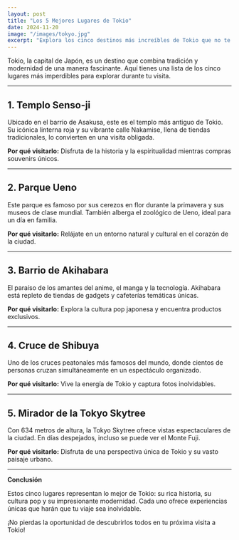```yaml
---
layout: post
title: "Los 5 Mejores Lugares de Tokio"
date: 2024-11-20
image: "/images/tokyo.jpg"
excerpt: "Explora los cinco destinos más increíbles de Tokio que no te puedes perder."
---
```



Tokio, la capital de Japón, es un destino que combina tradición y modernidad de una manera fascinante. Aquí tienes una lista de los cinco lugares más imperdibles para explorar durante tu visita.

---

## 1. **Templo Senso-ji**
Ubicado en el barrio de Asakusa, este es el templo más antiguo de Tokio. Su icónica linterna roja y su vibrante calle Nakamise, llena de tiendas tradicionales, lo convierten en una visita obligada.

**Por qué visitarlo:** Disfruta de la historia y la espiritualidad mientras compras souvenirs únicos.

---

## 2. **Parque Ueno**
Este parque es famoso por sus cerezos en flor durante la primavera y sus museos de clase mundial. También alberga el zoológico de Ueno, ideal para un día en familia.

**Por qué visitarlo:** Relájate en un entorno natural y cultural en el corazón de la ciudad.

---

## 3. **Barrio de Akihabara**
El paraíso de los amantes del anime, el manga y la tecnología. Akihabara está repleto de tiendas de gadgets y cafeterías temáticas únicas.

**Por qué visitarlo:** Explora la cultura pop japonesa y encuentra productos exclusivos.

---

## 4. **Cruce de Shibuya**
Uno de los cruces peatonales más famosos del mundo, donde cientos de personas cruzan simultáneamente en un espectáculo organizado.

**Por qué visitarlo:** Vive la energía de Tokio y captura fotos inolvidables.

---

## 5. **Mirador de la Tokyo Skytree**
Con 634 metros de altura, la Tokyo Skytree ofrece vistas espectaculares de la ciudad. En días despejados, incluso se puede ver el Monte Fuji.

**Por qué visitarlo:** Disfruta de una perspectiva única de Tokio y su vasto paisaje urbano.

---

**Conclusión**

Estos cinco lugares representan lo mejor de Tokio: su rica historia, su cultura pop y su impresionante modernidad. Cada uno ofrece experiencias únicas que harán que tu viaje sea inolvidable.

¡No pierdas la oportunidad de descubrirlos todos en tu próxima visita a Tokio!
